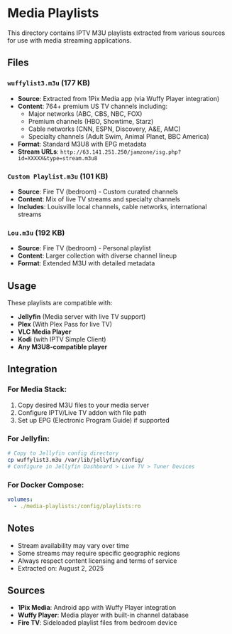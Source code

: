 # Media Playlists

This directory contains IPTV M3U playlists extracted from various sources for use with media streaming applications.

## Files

### `wuffylist3.m3u` (177 KB)
- **Source**: Extracted from 1Pix Media app (via Wuffy Player integration)
- **Content**: 764+ premium US TV channels including:
  - Major networks (ABC, CBS, NBC, FOX)
  - Premium channels (HBO, Showtime, Starz)
  - Cable networks (CNN, ESPN, Discovery, A&E, AMC)
  - Specialty channels (Adult Swim, Animal Planet, BBC America)
- **Format**: Standard M3U8 with EPG metadata
- **Stream URLs**: `http://63.141.251.250/jamzone/isg.php?id=XXXXX&type=stream.m3u8`

### `Custom Playlist.m3u` (101 KB)  
- **Source**: Fire TV (bedroom) - Custom curated channels
- **Content**: Mix of live TV streams and specialty channels
- **Includes**: Louisville local channels, cable networks, international streams

### `Lou.m3u` (192 KB)
- **Source**: Fire TV (bedroom) - Personal playlist
- **Content**: Larger collection with diverse channel lineup
- **Format**: Extended M3U with detailed metadata

## Usage

These playlists are compatible with:
- **Jellyfin** (Media server with live TV support)
- **Plex** (With Plex Pass for live TV)
- **VLC Media Player**
- **Kodi** (with IPTV Simple Client)
- **Any M3U8-compatible player**

## Integration

### For Media Stack:
1. Copy desired M3U files to your media server
2. Configure IPTV/Live TV addon with file path
3. Set up EPG (Electronic Program Guide) if supported

### For Jellyfin:
```bash
# Copy to Jellyfin config directory
cp wuffylist3.m3u /var/lib/jellyfin/config/
# Configure in Jellyfin Dashboard > Live TV > Tuner Devices
```

### For Docker Compose:
```yaml
volumes:
  - ./media-playlists:/config/playlists:ro
```

## Notes

- Stream availability may vary over time
- Some streams may require specific geographic regions
- Always respect content licensing and terms of service
- Extracted on: August 2, 2025

## Sources

- **1Pix Media**: Android app with Wuffy Player integration
- **Wuffy Player**: Media player with built-in channel database
- **Fire TV**: Sideloaded playlist files from bedroom device
